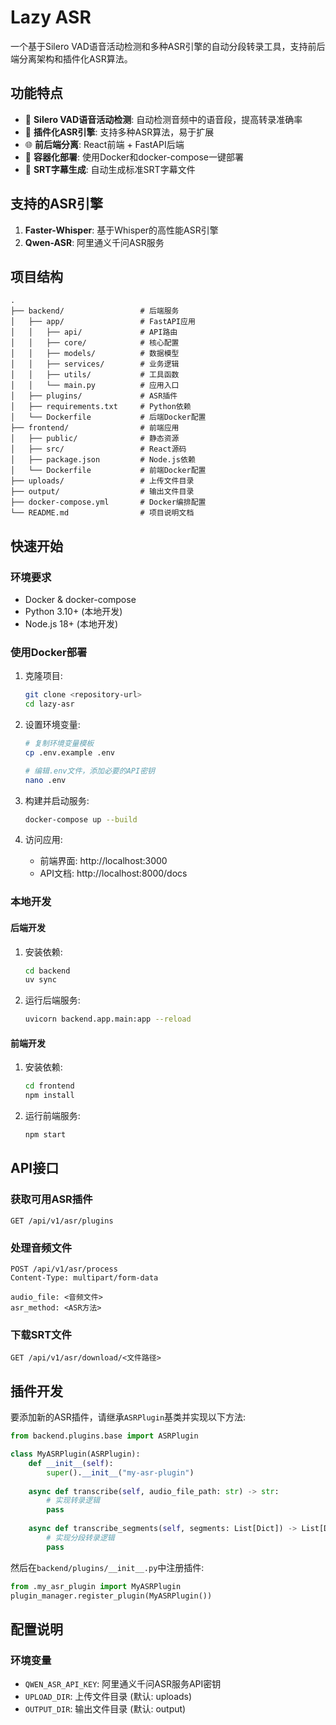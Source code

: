# Lazy ASR

一个基于Silero VAD语音活动检测和多种ASR引擎的自动分段转录工具，支持前后端分离架构和插件化ASR算法。

## 功能特点

- 🎯 **Silero VAD语音活动检测**: 自动检测音频中的语音段，提高转录准确率
- 🔧 **插件化ASR引擎**: 支持多种ASR算法，易于扩展
- 🌐 **前后端分离**: React前端 + FastAPI后端
- 🐳 **容器化部署**: 使用Docker和docker-compose一键部署
- 📝 **SRT字幕生成**: 自动生成标准SRT字幕文件

## 支持的ASR引擎

1. **Faster-Whisper**: 基于Whisper的高性能ASR引擎
2. **Qwen-ASR**: 阿里通义千问ASR服务

## 项目结构

```
.
├── backend/                 # 后端服务
│   ├── app/                 # FastAPI应用
│   │   ├── api/             # API路由
│   │   ├── core/            # 核心配置
│   │   ├── models/          # 数据模型
│   │   ├── services/        # 业务逻辑
│   │   ├── utils/           # 工具函数
│   │   └── main.py          # 应用入口
│   ├── plugins/             # ASR插件
│   ├── requirements.txt     # Python依赖
│   └── Dockerfile           # 后端Docker配置
├── frontend/                # 前端应用
│   ├── public/              # 静态资源
│   ├── src/                 # React源码
│   ├── package.json         # Node.js依赖
│   └── Dockerfile           # 前端Docker配置
├── uploads/                 # 上传文件目录
├── output/                  # 输出文件目录
├── docker-compose.yml       # Docker编排配置
└── README.md                # 项目说明文档
```

## 快速开始

### 环境要求

- Docker & docker-compose
- Python 3.10+ (本地开发)
- Node.js 18+ (本地开发)

### 使用Docker部署

1. 克隆项目:
   ```bash
   git clone <repository-url>
   cd lazy-asr
   ```

2. 设置环境变量:
   ```bash
   # 复制环境变量模板
   cp .env.example .env
   
   # 编辑.env文件，添加必要的API密钥
   nano .env
   ```

3. 构建并启动服务:
   ```bash
   docker-compose up --build
   ```

4. 访问应用:
   - 前端界面: http://localhost:3000
   - API文档: http://localhost:8000/docs

### 本地开发

#### 后端开发

1. 安装依赖:
   ```bash
   cd backend
   uv sync
   ```

2. 运行后端服务:
   ```bash
   uvicorn backend.app.main:app --reload
   ```

#### 前端开发

1. 安装依赖:
   ```bash
   cd frontend
   npm install
   ```

2. 运行前端服务:
   ```bash
   npm start
   ```

## API接口

### 获取可用ASR插件
```http
GET /api/v1/asr/plugins
```

### 处理音频文件
```http
POST /api/v1/asr/process
Content-Type: multipart/form-data

audio_file: <音频文件>
asr_method: <ASR方法>
```

### 下载SRT文件
```http
GET /api/v1/asr/download/<文件路径>
```

## 插件开发

要添加新的ASR插件，请继承`ASRPlugin`基类并实现以下方法:

```python
from backend.plugins.base import ASRPlugin

class MyASRPlugin(ASRPlugin):
    def __init__(self):
        super().__init__("my-asr-plugin")
    
    async def transcribe(self, audio_file_path: str) -> str:
        # 实现转录逻辑
        pass
    
    async def transcribe_segments(self, segments: List[Dict]) -> List[Dict]:
        # 实现分段转录逻辑
        pass
```

然后在`backend/plugins/__init__.py`中注册插件:
```python
from .my_asr_plugin import MyASRPlugin
plugin_manager.register_plugin(MyASRPlugin())
```

## 配置说明

### 环境变量

- `QWEN_ASR_API_KEY`: 阿里通义千问ASR服务API密钥
- `UPLOAD_DIR`: 上传文件目录 (默认: uploads)
- `OUTPUT_DIR`: 输出文件目录 (默认: output)
